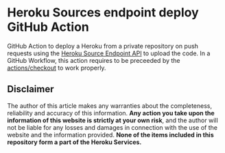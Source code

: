 # Heroku Sources endpoint deploy GitHub Action
GitHub Action to deploy a Heroku from a private repository on push requests using the [Heroku Source Endpoint API](https://devcenter.heroku.com/articles/build-and-release-using-the-api#sources-endpoint) to upload the code. 
In a GitHub Workflow, this action requires to be preceeded by the [actions/checkout](https://github.com/actions/checkout) to work properly.

## Disclaimer
The author of this article makes any warranties about the completeness, reliability and accuracy of this information. **Any action you take upon the information of this website is strictly at your own risk**, and the author will not be liable for any losses and damages in connection with the use of the website and the information provided. **None of the items included in this repository form a part of the Heroku Services.**